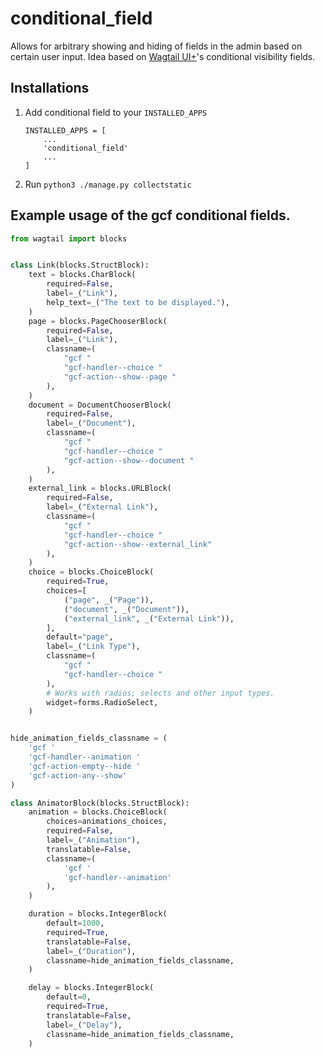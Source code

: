# conditional_field

Allows for arbitrary showing and hiding of fields in the admin based on certain user input.
Idea based on [Wagtail UI+](https://pypi.org/project/wagtailuiplus/#description)'s conditional visibility fields.

## Installations

1. Add conditional field to your `INSTALLED_APPS`

   ```
   INSTALLED_APPS = [
       ...
       'conditional_field'
       ...
   ]
   ```
2. Run `python3 ./manage.py collectstatic`

## Example usage of the gcf conditional fields.

```python
from wagtail import blocks


class Link(blocks.StructBlock):
    text = blocks.CharBlock(
        required=False,
        label=_("Link"),
        help_text=_("The text to be displayed."),
    )
    page = blocks.PageChooserBlock(
        required=False,
        label=_("Link"),
        classname=(
            "gcf "
            "gcf-handler--choice "
            "gcf-action--show--page "
        ),
    )
    document = DocumentChooserBlock(
        required=False,
        label=_("Document"),
        classname=(
            "gcf "
            "gcf-handler--choice "
            "gcf-action--show--document "
        ),
    )
    external_link = blocks.URLBlock(
        required=False,
        label=_("External Link"),
        classname=(
            "gcf "
            "gcf-handler--choice "
            "gcf-action--show--external_link"
        ),
    )
    choice = blocks.ChoiceBlock(
        required=True,
        choices=[
            ("page", _("Page")),
            ("document", _("Document")),
            ("external_link", _("External Link")),
        ],
        default="page",
        label=_("Link Type"),
        classname=(
            "gcf "
            "gcf-handler--choice "
        ),
        # Works with radios; selects and other input types.
        widget=forms.RadioSelect,
    )


hide_animation_fields_classname = (
    'gcf '
    'gcf-handler--animation '
    'gcf-action-empty--hide '
    'gcf-action-any--show'
)

class AnimatorBlock(blocks.StructBlock):
    animation = blocks.ChoiceBlock(
        choices=animations_choices,
        required=False,
        label=_("Animation"),
        translatable=False,
        classname=(
            'gcf '
            'gcf-handler--animation'
        ),
    )

    duration = blocks.IntegerBlock(
        default=1000,
        required=True,
        translatable=False,
        label=_("Duration"),
        classname=hide_animation_fields_classname,
    )

    delay = blocks.IntegerBlock(
        default=0,
        required=True,
        translatable=False,
        label=_("Delay"),
        classname=hide_animation_fields_classname,
    )
```
